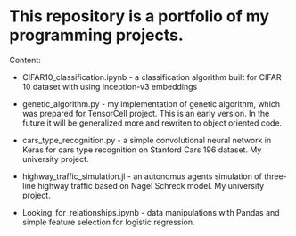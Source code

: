 # This repository is a portfolio of my programming projects.

Content:
  - CIFAR10_classification.ipynb - a classification algorithm built for CIFAR 10 dataset with using Inception-v3 embeddings
  
  - genetic_algorithm.py - my implementation of genetic algorithm, which was prepared for TensorCell project. This is an early version. In the future it will be generalized more and rewriten to object oriented code.
  
  - cars_type_recognition.py - a simple convolutional neural network in Keras for cars type recognition on Stanford Cars 196 dataset. My university project.
  
  - highway_traffic_simulation.jl - an autonomus agents simulation of three-line highway traffic based on Nagel Schreck model. My university project.
  
  - Looking_for_relationships.ipynb - data manipulations with Pandas and simple feature selection for logistic regression.
